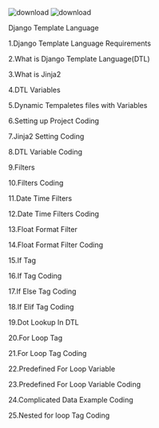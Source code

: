

![download](https://user-images.githubusercontent.com/64675035/161734199-7fe51f89-5b6c-4aef-a0ef-96a9d5d2daba.png) ![download](https://user-images.githubusercontent.com/64675035/161734217-cde845b6-059a-48bf-a56f-7819eb953293.jpg)

Django Template Language 

1.Django Template Language Requirements

2.What is Django Template Language(DTL)

3.What is Jinja2

4.DTL Variables

5.Dynamic Tempaletes files with Variables 

6.Setting up Project Coding

7.Jinja2 Setting Coding

8.DTL Variable Coding

9.Filters

10.Filters Coding

11.Date Time Filters

12.Date Time Filters Coding

13.Float Format Filter

14.Float Format Filter Coding

15.If Tag

16.If Tag Coding

17.If Else Tag Coding

18.If Elif Tag Coding

19.Dot Lookup In DTL

20.For Loop Tag

21.For Loop Tag Coding

22.Predefined For Loop Variable

23.Predefined For Loop Variable Coding

24.Complicated Data Example Coding

25.Nested for loop Tag Coding

